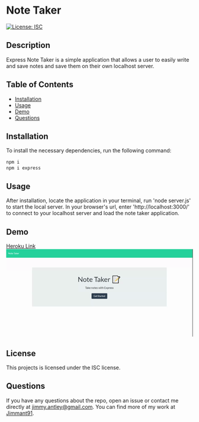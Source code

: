 # Note Taker
  [![License: ISC](https://img.shields.io/badge/License-ISC-blue.svg)](https://opensource.org/licenses/ISC)
  ## Description
  Express Note Taker is a simple application that allows a user to easily write and save notes and save them on their own localhost server.
  ## Table of Contents
  * [Installation](##-installation)
  * [Usage](##-usage)
  * [Demo](##-demo)
  * [Questions](##-questions)
  ## Installation
  To install the necessary dependencies, run the following command:
  ```
  npm i
  npm i express
  
  ```
  ## Usage
  After installation, locate the application in your terminal, run 'node server.js' to start the local server. In your browser's url, enter 'http://localhost:3000/' to connect to your localhost server and load the note taker application.

  ## Demo
  <a href="https://fast-sierra-79700.herokuapp.com/">Heroku Link</a>
  ![Demo gif](public\assets\img\noteTaker.gif)
  ## License
  This projects is licensed under the ISC license.
  ## Questions
  If you have any questions about the repo, open an issue or contact me directly at [jimmy.antley@gmail.com](mailto:jimmy.antley@gmail.com). You can find more of my work at [Jimmant91](https://www.github.com/Jimmant91).